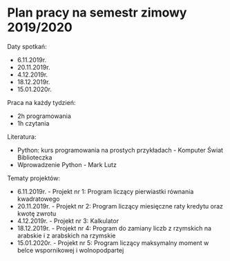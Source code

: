 # Plan pracy na semestr zimowy 2019/2020

Daty spotkań:

* 6.11.2019r.
* 20.11.2019r.
* 4.12.2019r.
* 18.12.2019r.
* 15.01.2020r.

Praca na każdy tydzień:

* 2h programowania
* 1h czytania

Literatura:

* Python: kurs programowania na prostych przykładach - Komputer Świat Biblioteczka
* Wprowadzenie Python - Mark Lutz

Tematy projektów:

* 6.11.2019r. - Projekt nr 1: Program liczący pierwiastki równania kwadratowego
* 20.11.2019r. - Projekt nr 2: Program liczący miesięczne raty kredytu oraz kwotę zwrotu
* 4.12.2019r. - Projekt nr 3: Kalkulator 
* 18.12.2019r. - Projekt nr 4: Program do zamiany liczb z rzymskich na arabskie i z arabskich na rzymskie
* 15.01.2020r. - Projekt nr 5: Program liczący maksymalny moment w belce wspornikowej i wolnopodpartej
